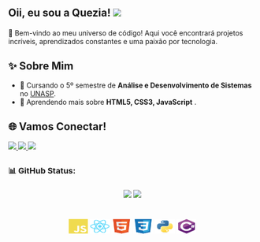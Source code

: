 <h2>Oii, eu sou a Quezia! <img src="https://media.giphy.com/media/mGcNjsfWAjY5AEZNw6/giphy.gif" width="50"></h2>
<h4></h4>

🚀 Bem-vindo ao meu universo de código! Aqui você encontrará projetos incríveis, aprendizados constantes e uma paixão por tecnologia.

## ✨ Sobre Mim

- 🔭 Cursando o 5º semestre de <strong>Análise e Desenvolvimento de Sistemas</strong> no <a href="https://www.unasp.br/">UNASP</a>. 
- 🌱 Aprendendo mais sobre <strong>HTML5, CSS3, JavaScript</strong> .

## 🌐 Vamos Conectar!

<div>
    <a href="https://www.linkedin.com/in/quezia-regina-044159209/" target="_blank">
        <img src="https://img.shields.io/badge/LinkedIn-0077B5?style=for-the-badge&logo=linkedin&logoColor=white" >
    </a>
    <a href="mailto:queziaregina32@gmail.com" target="_blank">
        <img src="https://img.shields.io/badge/Gmail-D14836?style=for-the-badge&logo=gmail&logoColor=white" >
    </a>
    <a href="https://www.instagram.com/queziaa.regina" target="_blank">
        <img src="https://img.shields.io/badge/Instagram-E4405F?style=for-the-badge&logo=instagram&logoColor=white" >
    </a>
</div>

##

<h3>📊 GitHub Status: </h3>

###

<div align="center">
    <a href="https://github.com/queziaregina"></a>
    <img height="180em" src="https://github-readme-stats.vercel.app/api?username=queziaregina&theme=midnight-purple&show_icons=true" >
     <img height="180em" src="https://github-readme-stats.vercel.app/api/top-langs/?username=queziaregina&layout=compact&langs_count=16&theme=midnight-purple"/>
</div>

###

<div align= center style="display: inline_block"><br>
      <img align="center" alt="Quezia-Js" height="30" width="40"                src="https://raw.githubusercontent.com/devicons/devicon/master/icons/javascript/javascript-plain.svg">
      <img align="center" alt="Quezia-React" height="30" width="40" src="https://raw.githubusercontent.com/devicons/devicon/master/icons/react/react-original.svg">
      <img align="center" alt="Quezia-HTML" height="30" width="40" src="https://raw.githubusercontent.com/devicons/devicon/master/icons/html5/html5-original.svg">
      <img align="center" alt="Quezia-CSS" height="30" width="40" src="https://raw.githubusercontent.com/devicons/devicon/master/icons/css3/css3-original.svg">
      <img align="center" alt="Quezia-Python" height="30" width="40" src="https://raw.githubusercontent.com/devicons/devicon/master/icons/python/python-original.svg">
      <img align="center" alt="Quezia-Csharp" height="30" width="40" src="https://raw.githubusercontent.com/devicons/devicon/master/icons/csharp/csharp-original.svg">
</div>
